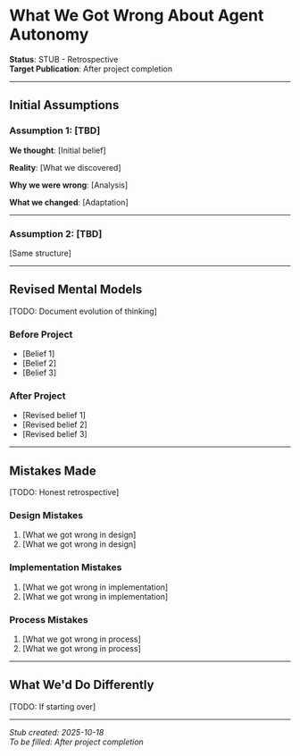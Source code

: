 # What We Got Wrong About Agent Autonomy

**Status**: STUB - Retrospective  
**Target Publication**: After project completion  

---

## Initial Assumptions

### Assumption 1: [TBD]

**We thought**: [Initial belief]

**Reality**: [What we discovered]

**Why we were wrong**: [Analysis]

**What we changed**: [Adaptation]

---

### Assumption 2: [TBD]

[Same structure]

---

## Revised Mental Models

[TODO: Document evolution of thinking]

### Before Project
- [Belief 1]
- [Belief 2]
- [Belief 3]

### After Project
- [Revised belief 1]
- [Revised belief 2]
- [Revised belief 3]

---

## Mistakes Made

[TODO: Honest retrospective]

### Design Mistakes
1. [What we got wrong in design]
2. [What we got wrong in design]

### Implementation Mistakes
1. [What we got wrong in implementation]
2. [What we got wrong in implementation]

### Process Mistakes
1. [What we got wrong in process]
2. [What we got wrong in process]

---

## What We'd Do Differently

[TODO: If starting over]

---

*Stub created: 2025-10-18*  
*To be filled: After project completion*
